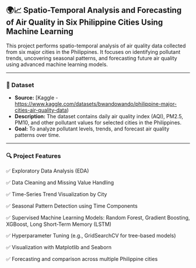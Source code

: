 
## 🌍📈 Spatio-Temporal Analysis and Forecasting of Air Quality in Six Philippine Cities Using Machine Learning

This project performs spatio-temporal analysis of air quality data collected from six major cities in the Philippines. It focuses on identifying pollutant trends, uncovering seasonal patterns, and forecasting future air quality using advanced machine learning models.


______________________________________________________________________________________________________________________________________________________________________

### 📁 Dataset

- **Source:** [Kaggle - https://www.kaggle.com/datasets/bwandowando/philippine-major-cities-air-quality-data)
- **Description:** The dataset contains daily air quality index (AQI), PM2.5, PM10, and other pollutant values for selected cities in the Philippines.
- **Goal:** To analyze pollutant levels, trends, and forecast air quality patterns over time.

______________________________________________________________________________________________________________________________________________________________________


### 🔍 Project Features

✅ Exploratory Data Analysis (EDA)

✅ Data Cleaning and Missing Value Handling

✅ Time-Series Trend Visualization by City

✅ Seasonal Pattern Detection using Time Components

✅ Supervised Machine Learning Models: Random Forest, Gradient Boosting, XGBoost, Long Short-Term Memory (LSTM)

✅ Hyperparameter Tuning (e.g., GridSearchCV for tree-based models)

✅ Visualization with Matplotlib and Seaborn

✅ Forecasting and comparison across multiple Philippine cities
